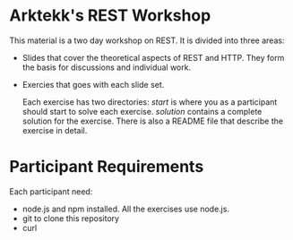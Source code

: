 Arktekk's REST Workshop
=======================

This material is a two day workshop on REST. It is divided into three areas:

* Slides that cover the theoretical aspects of REST and HTTP. They
  form the basis for discussions and individual work.
* Exercies that goes with each slide set.

  Each exercise has two directories: _start_ is where you as a
  participant should start to solve each exercise. _solution_ contains
  a complete solution for the exercise. There is also a README file
  that describe the exercise in detail.

Participant Requirements
========================

Each participant need:

* node.js and npm installed. All the exercises use node.js.
* git to clone this repository
* curl
